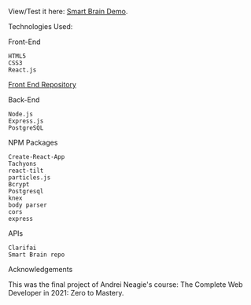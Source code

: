 View/Test it here: [Smart Brain Demo](https://smart-brain-app-fend.herokuapp.com/).


Technologies Used:

Front-End

    HTML5
    CSS3
    React.js
[Front End Repository](https://github.com/furbo1/smart-brain-app-fend)

Back-End

    Node.js
    Express.js
    PostgreSQL

NPM Packages

    Create-React-App
    Tachyons
    react-tilt
    particles.js
    Bcrypt
    Postgresql
    knex
    body parser
    cors
    express

APIs

    Clarifai
    Smart Brain repo

Acknowledgements

This was the final project of Andrei Neagie's course: The Complete Web Developer in 2021: Zero to Mastery.

